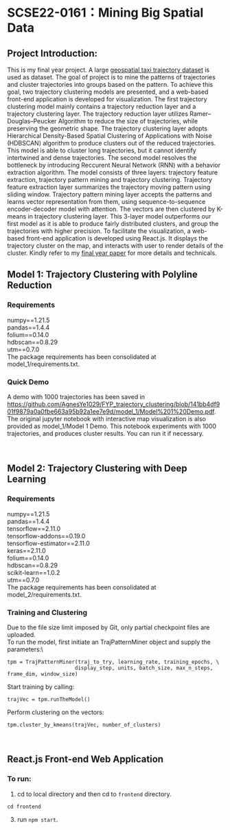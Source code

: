 # SCSE22-0161：Mining Big Spatial Data
## Project Introduction:
This is my final year project. A large [geospatial taxi trajectory dataset](https://www.kaggle.com/datasets/crailtap/taxi-trajectory) is used as dataset.
The goal of project is to mine the patterns of trajectories and cluster trajectories into groups based on the pattern. To achieve this goal, two trajectory clustering models are presented, and a web-based front-end application is developed for visualization. 
The first trajectory clustering model mainly contains a trajectory reduction layer and a trajectory clustering layer. The trajectory reduction layer utilizes Ramer–Douglas–Peucker Algorithm to reduce the size of trajectories, while preserving the geometric shape. The trajectory clustering layer adopts Hierarchical Density-Based Spatial Clustering of Applications with Noise (HDBSCAN) algorithm to produce clusters out of the reduced trajectories. This model is able to cluster long trajectories, but it cannot identify intertwined and dense trajectories.
The second model resolves the bottleneck by introducing Reccurent Neural Network (RNN) with a behavior extraction algorithm. The model consists of three layers: trajectory feature extraction, trajectory pattern mining and trajectory clustering. Trajectory feature extraction layer summarizes the trajectory moving pattern using sliding window. Trajectory pattern mining layer accepts the patterns and learns vector representation from them, using sequence-to-sequence encoder-decoder model with attention. The vectors are then clustered by K-means in trajectory clustering layer. This 3-layer model outperforms our first model as it is able to produce fairly distributed clusters, and group the trajectories with higher precision.
To facilitate the visualization, a web-based front-end application is developed using React.js. It displays the trajectory cluster on the map, and interacts with user to render details of the cluster.
Kindly refer to my [final year paper](https://docs.google.com/document/d/1j8JpARGWVxokr4WceYHK6qNbG8tF7QNtXqWZQ1kavv0/edit?usp=sharing) for more details and technicals.
&nbsp;
## Model 1: Trajectory Clustering with Polyline Reduction
### Requirements
numpy==1.21.5\
pandas==1.4.4\
folium==0.14.0\
hdbscan==0.8.29\
utm==0.7.0\
The package requirements has been consolidated at model_1/requirements.txt.
&nbsp;

### Quick Demo
A demo with 1000 trajectories has been saved in https://github.com/AgnesYe1029/FYP_trajectory_clustering/blob/141bb4df901f9879a0a0fbe663a95b92a1ee7e9d/model_1/Model%201%20Demo.pdf.
The original jupyter notebook with interactive map visualization is also provided as model_1/Model 1 Demo. This notebook experiments with 1000 trajectories, and produces cluster results. You can run it if necessary.

&nbsp;
&nbsp;
&nbsp;

## Model 2: Trajectory Clustering with Deep Learning
### Requirements
numpy==1.21.5\
pandas==1.4.4\
tensorflow==2.11.0\
tensorflow-addons==0.19.0\
tensorflow-estimator==2.11.0\
keras==2.11.0\
folium==0.14.0\
hdbscan==0.8.29\
scikit-learn==1.0.2\
utm==0.7.0\
The package requirements has been consolidated at model_2/requirements.txt.
&nbsp;

### Training and Clustering
Due to the file size limit imposed by Git, only partial checkpoint files are uploaded. \
To run the model, first initiate an TrajPatternMiner object and supply the parameters:\
```
tpm = TrajPatternMiner(traj_to_try, learning_rate, training_epochs, \
                      display_step, units, batch_size, max_n_steps, frame_dim, window_size)
```
Start training by calling: 
```
trajVec = tpm.runTheModel()
```
Perform clustering on the vectors:
```
tpm.cluster_by_kmeans(trajVec, number_of_clusters)
```
&nbsp;
&nbsp;

## React.js Front-end Web Application
### To run:
1. cd to local directory and then cd to ```frontend``` directory.
```
cd frontend
```
3. run ```npm start```.
&nbsp;
&nbsp;
